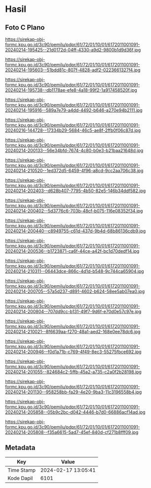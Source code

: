 # Hasil

## Foto C Plano

https://sirekap-obj-formc.kpu.go.id/3c90/pemilu/pdpr/61/72/01/10/01/6172011001091-20240214-195425--21d0172d-04ff-4330-a9d2-9800b1d9d36f.jpg

https://sirekap-obj-formc.kpu.go.id/3c90/pemilu/pdpr/61/72/01/10/01/6172011001091-20240214-195603--51bdd81c-807f-4828-adf2-0223661327f4.jpg

https://sirekap-obj-formc.kpu.go.id/3c90/pemilu/pdpr/61/72/01/10/01/6172011001091-20240214-195738--db1178ae-efe8-4a18-99f2-1a917458520f.jpg

https://sirekap-obj-formc.kpu.go.id/3c90/pemilu/pdpr/61/72/01/10/01/6172011001091-20240214-195916--589a7e79-a4dd-4492-b646-a270e94b2111.jpg

https://sirekap-obj-formc.kpu.go.id/3c90/pemilu/pdpr/61/72/01/10/01/6172011001091-20240216-144728--17334b29-5684-46c5-ae8f-2ffb0f06c87d.jpg

https://sirekap-obj-formc.kpu.go.id/3c90/pemilu/pdpr/61/72/01/10/01/6172011001091-20240214-200133--56e34bfd-7674-4c80-b0e3-b21baa21648d.jpg

https://sirekap-obj-formc.kpu.go.id/3c90/pemilu/pdpr/61/72/01/10/01/6172011001091-20240214-210520--1ed372d5-6459-4f96-a8cd-9cc2aa706c38.jpg

https://sirekap-obj-formc.kpu.go.id/3c90/pemilu/pdpr/61/72/01/10/01/6172011001091-20240214-202403--d628b407-7795-4b50-82e5-146b34ddf582.jpg

https://sirekap-obj-formc.kpu.go.id/3c90/pemilu/pdpr/61/72/01/10/01/6172011001091-20240214-200402--5d3776c6-703b-48cf-b075-116e08352f34.jpg

https://sirekap-obj-formc.kpu.go.id/3c90/pemilu/pdpr/61/72/01/10/01/6172011001091-20240214-200440--c8949755-c61d-437d-9b4d-68b86136cdb9.jpg

https://sirekap-obj-formc.kpu.go.id/3c90/pemilu/pdpr/61/72/01/10/01/6172011001091-20240214-200536--b1723871-ca6f-44ce-a42f-bc1d70dedf14.jpg

https://sirekap-obj-formc.kpu.go.id/3c90/pemilu/pdpr/61/72/01/10/01/6172011001091-20240214-210311--06443dce-866c-4d1d-b548-9c744ca65904.jpg

https://sirekap-obj-formc.kpu.go.id/3c90/pemilu/pdpr/61/72/01/10/01/6172011001091-20240214-200705--57a5d237-d891-4602-b624-58ee5ab07ea0.jpg

https://sirekap-obj-formc.kpu.go.id/3c90/pemilu/pdpr/61/72/01/10/01/6172011001091-20240214-200804--707dd9cc-b131-49f7-9d6f-e70d0e57c97e.jpg

https://sirekap-obj-formc.kpu.go.id/3c90/pemilu/pdpr/61/72/01/10/01/6172011001091-20240214-210021--8f6639aa-f270-48a1-aed2-168e0ee78dc6.jpg

https://sirekap-obj-formc.kpu.go.id/3c90/pemilu/pdpr/61/72/01/10/01/6172011001091-20240214-200946--f0d1a71b-c769-4f49-8ec3-55275fbce692.jpg

https://sirekap-obj-formc.kpu.go.id/3c90/pemilu/pdpr/61/72/01/10/01/6172011001091-20240214-201055--824684c2-5ffb-45a2-a735-c2a0f2b28198.jpg

https://sirekap-obj-formc.kpu.go.id/3c90/pemilu/pdpr/61/72/01/10/01/6172011001091-20240214-201130--958258bb-fa29-4e20-9ba3-11c3196558b4.jpg

https://sirekap-obj-formc.kpu.go.id/3c90/pemilu/pdpr/61/72/01/10/01/6172011001091-20240214-205858--05b9c2bc-d042-4446-b7d0-66886acf14ad.jpg

https://sirekap-obj-formc.kpu.go.id/3c90/pemilu/pdpr/61/72/01/10/01/6172011001091-20240214-205808--f35a6615-5ad7-45ef-840d-cf271b8fff09.jpg


## Metadata

| Key        | Value               |
| ---------- | ------------------- |
| Time Stamp | 2024-02-17 13:05:41 |
| Kode Dapil | 6101                |



